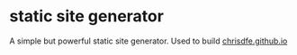# static site generator

A simple but powerful static site generator. Used to build [chrisdfe.github.io](http://chrisdfe.github.io)
